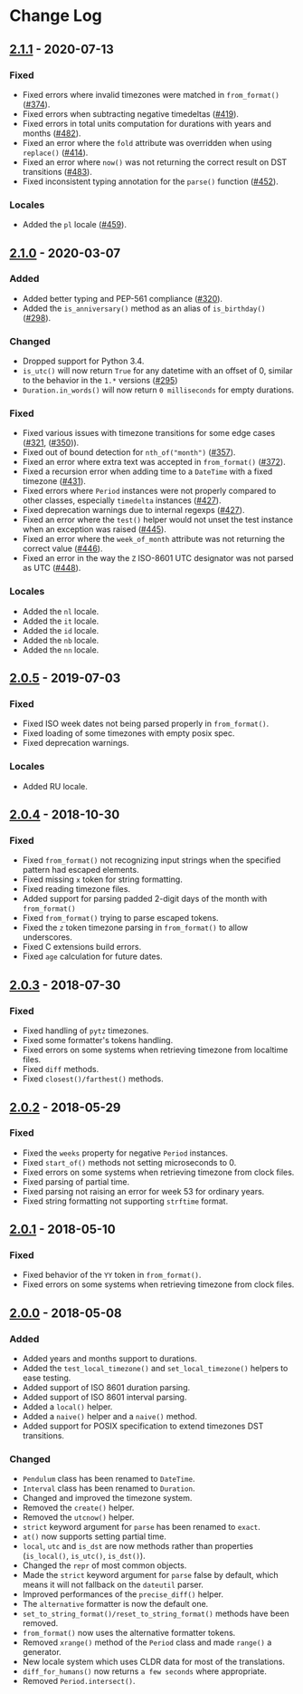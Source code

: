 # Change Log

## [2.1.1] - 2020-07-13

### Fixed

- Fixed errors where invalid timezones were matched in `from_format()` ([#374](https://github.com/sdispater/pendulum/pull/374)).
- Fixed errors when subtracting negative timedeltas ([#419](https://github.com/sdispater/pendulum/pull/419)).
- Fixed errors in total units computation for durations with years and months ([#482](https://github.com/sdispater/pendulum/pull/482)).
- Fixed an error where the `fold` attribute was overridden when using `replace()` ([#414](https://github.com/sdispater/pendulum/pull/414)).
- Fixed an error where `now()` was not returning the correct result on DST transitions ([#483](https://github.com/sdispater/pendulum/pull/483)).
- Fixed inconsistent typing annotation for the `parse()` function ([#452](https://github.com/sdispater/pendulum/pull/452)).

### Locales

- Added the `pl` locale ([#459](https://github.com/sdispater/pendulum/pull/459)).


## [2.1.0] - 2020-03-07

### Added

- Added better typing and PEP-561 compliance ([#320](https://github.com/sdispater/pendulum/pull/320)).
- Added the `is_anniversary()` method as an alias of `is_birthday()` ([#298](https://github.com/sdispater/pendulum/pull/298)).

### Changed

- Dropped support for Python 3.4.
- `is_utc()` will now return `True` for any datetime with an offset of 0, similar to the behavior in the `1.*` versions ([#295](https://github.com/sdispater/pendulum/pull/295))
- `Duration.in_words()` will now return `0 milliseconds` for empty durations.

### Fixed

- Fixed various issues with timezone transitions for some edge cases ([#321](https://github.com/sdispater/pendulum/pull/321), ([#350](https://github.com/sdispater/pendulum/pull/350))).
- Fixed out of bound detection for `nth_of("month")` ([#357](https://github.com/sdispater/pendulum/pull/357)).
- Fixed an error where extra text was accepted in `from_format()` ([#372](https://github.com/sdispater/pendulum/pull/372)).
- Fixed a recursion error when adding time to a `DateTime` with a fixed timezone ([#431](https://github.com/sdispater/pendulum/pull/431)).
- Fixed errors where `Period` instances were not properly compared to other classes, especially `timedelta` instances ([#427](https://github.com/sdispater/pendulum/pull/427)).
- Fixed deprecation warnings due to internal regexps ([#427](https://github.com/sdispater/pendulum/pull/427)).
- Fixed an error where the `test()` helper would not unset the test instance when an exception was raised ([#445](https://github.com/sdispater/pendulum/pull/445)).
- Fixed an error where the `week_of_month` attribute was not returning the correct value ([#446](https://github.com/sdispater/pendulum/pull/446)).
- Fixed an error in the way the `Z` ISO-8601 UTC designator was not parsed as UTC ([#448](https://github.com/sdispater/pendulum/pull/448)).

### Locales

- Added the `nl` locale.
- Added the `it` locale.
- Added the `id` locale.
- Added the `nb` locale.
- Added the `nn` locale.


## [2.0.5] - 2019-07-03

### Fixed

- Fixed ISO week dates not being parsed properly in `from_format()`.
- Fixed loading of some timezones with empty posix spec.
- Fixed deprecation warnings.

### Locales

- Added RU locale.


## [2.0.4] - 2018-10-30

### Fixed

- Fixed `from_format()` not recognizing input strings when the specified pattern had escaped elements.
- Fixed missing `x` token for string formatting.
- Fixed reading timezone files.
- Added support for parsing padded 2-digit days of the month with `from_format()`
- Fixed `from_format()` trying to parse escaped tokens.
- Fixed the `z` token timezone parsing in `from_format()` to allow underscores.
- Fixed C extensions build errors.
- Fixed `age` calculation for future dates.


## [2.0.3] - 2018-07-30

### Fixed

- Fixed handling of `pytz` timezones.
- Fixed some formatter's tokens handling.
- Fixed errors on some systems when retrieving timezone from localtime files.
- Fixed `diff` methods.
- Fixed `closest()/farthest()` methods.


## [2.0.2] - 2018-05-29

### Fixed

- Fixed the `weeks` property for negative `Period` instances.
- Fixed `start_of()` methods not setting microseconds to 0.
- Fixed errors on some systems when retrieving timezone from clock files.
- Fixed parsing of partial time.
- Fixed parsing not raising an error for week 53 for ordinary years.
- Fixed string formatting not supporting `strftime` format.


## [2.0.1] - 2018-05-10

### Fixed

- Fixed behavior of the `YY` token in `from_format()`.
- Fixed errors on some systems when retrieving timezone from clock files.


## [2.0.0] - 2018-05-08

### Added

- Added years and months support to durations.
- Added the `test_local_timezone()` and `set_local_timezone()` helpers to ease testing.
- Added support of ISO 8601 duration parsing.
- Added support of ISO 8601 interval parsing.
- Added a `local()` helper.
- Added a `naive()` helper and a `naive()` method.
- Added support for POSIX specification to extend timezones DST transitions.

### Changed

- `Pendulum` class has been renamed to `DateTime`.
- `Interval` class has been renamed to `Duration`.
- Changed and improved the timezone system.
- Removed the `create()` helper.
- Removed the `utcnow()` helper.
- `strict` keyword argument for `parse` has been renamed to `exact`.
- `at()` now supports setting partial time.
- `local`, `utc` and `is_dst` are now methods rather than properties (`is_local()`, `is_utc()`, `is_dst()`).
- Changed the `repr` of most common objects.
- Made the `strict` keyword argument for `parse` false by default, which means it will not fallback on the `dateutil` parser.
- Improved performances of the `precise_diff()` helper.
- The `alternative` formatter is now the default one.
- `set_to_string_format()/reset_to_string_format()` methods have been removed.
- `from_format()` now uses the alternative formatter tokens.
- Removed `xrange()` method of the `Period` class and made `range()` a generator.
- New locale system which uses CLDR data for most of the translations.
- `diff_for_humans()` now returns `a few seconds` where appropriate.
- Removed `Period.intersect()`.



[Unreleased]: https://github.com/sdispater/pendulum/compare/2.1.1...master
[2.1.1]: https://github.com/sdispater/pendulum/releases/tag/2.1.1
[2.1.0]: https://github.com/sdispater/pendulum/releases/tag/2.1.0
[2.0.5]: https://github.com/sdispater/pendulum/releases/tag/2.0.5
[2.0.4]: https://github.com/sdispater/pendulum/releases/tag/2.0.4
[2.0.3]: https://github.com/sdispater/pendulum/releases/tag/2.0.3
[2.0.2]: https://github.com/sdispater/pendulum/releases/tag/2.0.2
[2.0.1]: https://github.com/sdispater/pendulum/releases/tag/2.0.1
[2.0.0]: https://github.com/sdispater/pendulum/releases/tag/2.0.0
